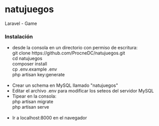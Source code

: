 # natujuegos
Laravel - Game

<h3>Instalación</h3>

<ul>
<li>desde la consola en un directorio con permiso de escritura: <br>
		git clone https://github.com/ProcneDC/natujuegos.git<br>
		cd natujuegos <br>
		composer install <br>
		cp .env.example .env <br>
		php artisan key:generate <br><br>
</li>

<li>Crear un schema en MySQL llamado "natujuegos"</li>

<li>Editar el archivo .env para modificar los seteos del servidor MySQL</li>

<li>Tipear en la consola:<br>
	php artisan migrate <br>
	php artisan serve <br><br>
</li>

<li> Ir a localhost:8000 en el navegador
</li>
</ul>
